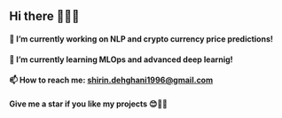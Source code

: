 ## Hi there 👋👧🏻 


#### 🔭 I’m currently working on NLP and crypto currency price predictions!
#### 🌱 I’m currently learning MLOps and advanced deep learnig!
#### 📫 How to reach me: shirin.dehghani1996@gmail.com
#### Give me a star if you like my projects 😊🌸🌱
